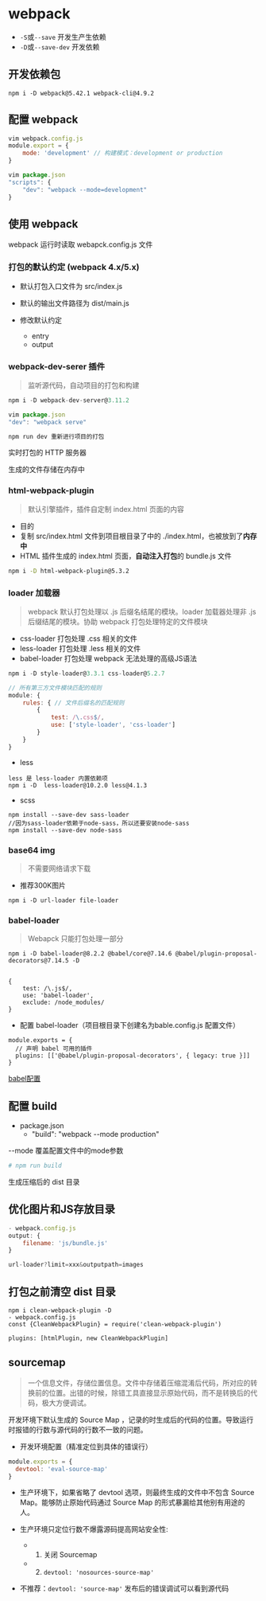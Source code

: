 # webpack


- `-S`或`--save` 开发生产生依赖
- `-D`或`--save-dev` 开发依赖

## 开发依赖包

`npm i -D webpack@5.42.1 webpack-cli@4.9.2`


## 配置 webpack

```js
vim webpack.config.js
module.export = {
    mode: 'development' // 构建模式：development or production
}

vim package.json
"scripts": {
    "dev": "webpack --mode=development"
}
```

## 使用 webpack

webpack 运行时读取 webapck.config.js 文件


### 打包的默认约定 (webpack 4.x/5.x)

- 默认打包入口文件为 src/index.js
- 默认的输出文件路径为 dist/main.js

- 修改默认约定
  - entry
  - output

### webpack-dev-serer 插件

> 监听源代码，自动项目的打包和构建


```js
npm i -D webpack-dev-server@3.11.2

vim package.json
"dev": "webpack serve"

npm run dev 重新进行项目的打包
```

实时打包的 HTTP 服务器

生成的文件存储在内存中


### html-webpack-plugin

> 默认引擎插件，插件自定制 index.html 页面的内容


- 目的 
 - 复制 src/index.html 文件到项目根目录了中的 ./index.html，也被放到了**内存中** 
 - HTML 插件生成的 index.html 页面，**自动注入打包**的 bundle.js 文件

```sh
npm i -D html-webpack-plugin@5.3.2
```


### loader 加载器

> webpack 默认打包处理以 .js 后缀名结尾的模块。loader 加载器处理非 .js 后缀结尾的模块。协助 webpack 打包处理特定的文件模块

- css-loader 打包处理 .css 相关的文件
- less-loader 打包处理 .less 相关的文件
- babel-loader 打包处理 webpack 无法处理的高级JS语法

```js
npm i -D style-loader@3.3.1 css-loader@5.2.7

// 所有第三方文件模块匹配的规则
module: {
    rules: { // 文件后缀名的匹配规则
        {
            test: /\.css$/,
            use: ['style-loader', 'css-loader']
        }
    }
}
```




- less

```
less 是 less-loader 内置依赖项
npm i -D  less-loader@10.2.0 less@4.1.3
```

- scss
```
npm install --save-dev sass-loader
//因为sass-loader依赖于node-sass，所以还要安装node-sass
npm install --save-dev node-sass
```

### base64 img

> 不需要网络请求下载

- 推荐300K图片

```
npm i -D url-loader file-loader
```

### babel-loader

> Webapck 只能打包处理一部分 

```
npm i -D babel-loader@8.2.2 @babel/core@7.14.6 @babel/plugin-proposal-decorators@7.14.5 -D


{
    test: /\.js$/,
    use: 'babel-loader',
    exclude: /node_modules/
}
```

- 配置 babel-loader（项目根目录下创建名为bable.config.js 配置文件）

```
module.exports = {
  // 声明 babel 可用的插件
  plugins: [['@babel/plugin-proposal-decorators', { legacy: true }]]
}

```

[babel配置](https://babeljs.io/docs/babel-plugin-proposal-decorators)

## 配置 build
- package.json
  - "build": "webpack --mode production"

--mode 覆盖配置文件中的mode参数

```sh
# npm run build
```

生成压缩后的 dist 目录

## 优化图片和JS存放目录

```js
- webpack.config.js
output: {
    filename: 'js/bundle.js'
}

url-loader?limit=xxx&outputpath=images
```


## 打包之前清空 dist 目录



```
npm i clean-webpack-plugin -D
- webpack.config.js
const {CleanWebpackPlugin} = require('clean-webpack-plugin')

plugins: [htmlPlugin, new CleanWebpackPlugin]
```

## sourcemap

> 一个信息文件，存储位置信息。文件中存储着压缩混淆后代码，所对应的转换前的位置。出错的时候，除错工具直接显示原始代码，而不是转换后的代码，极大方便调试。


开发环境下默认生成的 Source Map ，记录的时生成后的代码的位置。导致运行时报错的行数与源代码的行数不一致的问题。

- 开发环境配置（精准定位到具体的错误行）
```js
module.exports = {
  devtool: 'eval-source-map'
}
```

- 生产环境下，如果省略了 devtool 选项，则最终生成的文件中不包含 Source Map。能够防止原始代码通过 Source Map 的形式暴漏给其他别有用途的人。


- 生产环境只定位行数不爆露源码提高网站安全性:
  - 1. 关闭 Sourcemap
  - 2. `devtool: 'nosources-source-map'`


- 不推荐：`devtool: 'source-map'` 发布后的错误调试可以看到源代码

